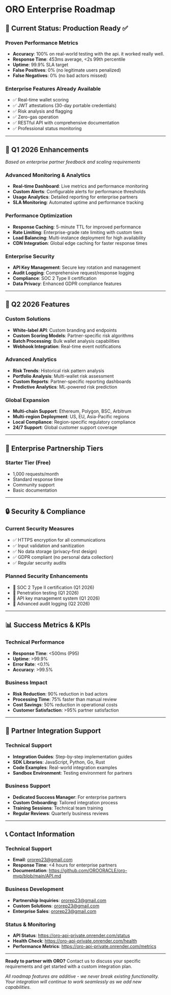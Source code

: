 
# ORO Enterprise Roadmap

## 🎯 Current Status: Production Ready ✅

### Proven Performance Metrics
- **Accuracy**: 100% on real-world testing with the api. it worked really well.
- **Response Time**: 453ms average, <2s 99th percentile
- **Uptime**: 99.9% SLA target
- **False Positives**: 0% (no legitimate users penalized)
- **False Negatives**: 0% (no bad actors missed)

### Enterprise Features Already Available
- ✅ Real-time wallet scoring
- ✅ JWT attestations (30-day portable credentials)
- ✅ Risk analysis and flagging
- ✅ Zero-gas operation
- ✅ RESTful API with comprehensive documentation
- ✅ Professional status monitoring

---

## 🚀 Q1 2026 Enhancements

*Based on enterprise partner feedback and scaling requirements*

### Advanced Monitoring & Analytics
- **Real-time Dashboard**: Live metrics and performance monitoring
- **Custom Alerts**: Configurable alerts for performance thresholds
- **Usage Analytics**: Detailed reporting for enterprise partners
- **SLA Monitoring**: Automated uptime and performance tracking

### Performance Optimization
- **Response Caching**: 5-minute TTL for improved performance
- **Rate Limiting**: Enterprise-grade rate limiting with custom tiers
- **Load Balancing**: Multi-instance deployment for high availability
- **CDN Integration**: Global edge caching for faster response times

### Enterprise Security
- **API Key Management**: Secure key rotation and management
- **Audit Logging**: Comprehensive request/response logging
- **Compliance**: SOC 2 Type II certification
- **Data Privacy**: Enhanced GDPR compliance features

---

## 🎯 Q2 2026 Features

### Custom Solutions
- **White-label API**: Custom branding and endpoints
- **Custom Scoring Models**: Partner-specific risk algorithms
- **Batch Processing**: Bulk wallet analysis capabilities
- **Webhook Integration**: Real-time event notifications

### Advanced Analytics
- **Risk Trends**: Historical risk pattern analysis
- **Portfolio Analysis**: Multi-wallet risk assessment
- **Custom Reports**: Partner-specific reporting dashboards
- **Predictive Analytics**: ML-powered risk prediction

### Global Expansion
- **Multi-chain Support**: Ethereum, Polygon, BSC, Arbitrum
- **Multi-region Deployment**: US, EU, Asia-Pacific regions
- **Local Compliance**: Region-specific regulatory compliance
- **24/7 Support**: Global customer support coverage

---

## 💼 Enterprise Partnership Tiers

### Starter Tier (Free)
- 1,000 requests/month
- Standard response time
- Community support
- Basic documentation

---

## 🔒 Security & Compliance

### Current Security Measures
- ✅ HTTPS encryption for all communications
- ✅ Input validation and sanitization
- ✅ No data storage (privacy-first design)
- ✅ GDPR compliant (no personal data collection)
- ✅ Regular security audits

### Planned Security Enhancements
- 🔄 SOC 2 Type II certification (Q1 2026)
- 🔄 Penetration testing (Q1 2026)
- 🔄 API key management system (Q1 2026)
- 🔄 Advanced audit logging (Q2 2026)

---

## 📊 Success Metrics & KPIs

### Technical Performance
- **Response Time**: <500ms (P95)
- **Uptime**: >99.9%
- **Error Rate**: <0.1%
- **Accuracy**: >99.5%

### Business Impact
- **Risk Reduction**: 90% reduction in bad actors
- **Processing Time**: 75% faster than manual review
- **Cost Savings**: 50% reduction in operational costs
- **Customer Satisfaction**: >95% partner satisfaction

---

## 🤝 Partner Integration Support

### Technical Support
- **Integration Guides**: Step-by-step implementation guides
- **SDK Libraries**: JavaScript, Python, Go, Rust
- **Code Examples**: Real-world integration examples
- **Sandbox Environment**: Testing environment for partners

### Business Support
- **Dedicated Success Manager**: For enterprise partners
- **Custom Onboarding**: Tailored integration process
- **Training Sessions**: Technical team training
- **Regular Reviews**: Quarterly business reviews

---

## 📞 Contact Information

### Technical Support
- **Email**: ororep23@gmail.com
- **Response Time**: <4 hours for enterprise partners
- **Documentation**: https://github.com/OROORACLE/oro-mvp/blob/main/API.md

### Business Development
- **Partnership Inquiries**: ororep23@gmail.com
- **Custom Solutions**: ororep23@gmail.com
- **Enterprise Sales**: ororep23@gmail.com

### Status & Monitoring
- **API Status**: https://oro-api-private.onrender.com/status
- **Health Check**: https://oro-api-private.onrender.com/health
- **Performance Metrics**: https://oro-api-private.onrender.com/metrics

---

**Ready to partner with ORO?** Contact us to discuss your specific requirements and get started with a custom integration plan.

*All roadmap features are additive - we never break existing functionality. Your integration will continue to work seamlessly as we add new capabilities.*
